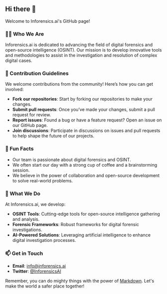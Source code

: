 ## Hi there 👋

Welcome to Inforensics.ai's GitHub page!

### 🙋‍♀️ Who We Are
Inforensics.ai is dedicated to advancing the field of digital forensics and open-source intelligence (OSINT). Our mission is to develop innovative tools and methodologies to assist in the investigation and resolution of complex digital cases.

### 🌈 Contribution Guidelines
We welcome contributions from the community! Here’s how you can get involved:
- **Fork our repositories**: Start by forking our repositories to make your changes.
- **Submit pull requests**: Once you’ve made your changes, submit a pull request for review.
- **Report issues**: Found a bug or have a feature request? Open an issue on our GitHub page.
- **Join discussions**: Participate in discussions on issues and pull requests to help shape the future of our projects.
<!--- ### 👩‍💻 Useful Resources
- **Documentation**: Check out our comprehensive [documentation](https://github.com/Inforensics-ai/docs) to get started with our tools and frameworks.
- **API Reference**: Our API reference guides can be found [here](https://github.com/Inforensics-ai/api).
- **Community Forum**: Join our community forum to ask questions, share ideas, and collaborate with other users and developers.
--->

### 🍿 Fun Facts
- Our team is passionate about digital forensics and OSINT.
- We often start our day with a strong cup of coffee and a brainstorming session.
- We believe in the power of collaboration and open-source development to solve real-world problems.

### 🧙 What We Do
At Inforensics.ai, we develop:
- **OSINT Tools**: Cutting-edge tools for open-source intelligence gathering and analysis.
- **Forensic Frameworks**: Robust frameworks for digital forensic investigations.
- **AI-Powered Solutions**: Leveraging artificial intelligence to enhance digital investigation processes.

### 📫 Get in Touch
- **Email**: [info@inforensics.ai](mailto:info@inforensics.ai)
- **Twitter**: [@InforensicsAI](https://twitter.com/Inforensic)
<!--- - **LinkedIn**: [Inforensics.ai](https://www.linkedin.com/company/inforensics-ai) --->

Remember, you can do mighty things with the power of [Markdown](https://docs.github.com/github/writing-on-github/getting-started-with-writing-and-formatting-on-github/basic-writing-and-formatting-syntax). Let's make the world a safer place together!
